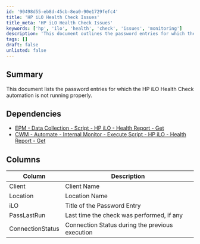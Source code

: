 ```yaml
---
id: '90498d55-eb8d-45cb-8ea0-90e1729fefc4'
title: 'HP iLO Health Check Issues'
title_meta: 'HP iLO Health Check Issues'
keywords: ['hp', 'ilo', 'health', 'check', 'issues', 'monitoring']
description: 'This document outlines the password entries for which the HP iLO Health Check automation is not functioning correctly. It includes dependencies, a summary of the issue, and a detailed table of relevant columns including client name, location, password entry title, last run time, and connection status.'
tags: []
draft: false
unlisted: false
---
```


## Summary

This document lists the password entries for which the HP iLO Health Check automation is not running properly.

## Dependencies

- [EPM - Data Collection - Script - HP iLO - Health Report - Get](<../scripts/HP iLO - Health Report - Get.md>)
- [CWM - Automate - Internal Monitor - Execute Script - HP iLO - Health Report - Get](<../monitors/Execute Script - HP iLO - Health Report - Get.md>)

## Columns

| Column            | Description                                       |
|-------------------|---------------------------------------------------|
| Client            | Client Name                                       |
| Location          | Location Name                                     |
| iLO               | Title of the Password Entry                       |
| PassLastRun       | Last time the check was performed, if any        |
| ConnectionStatus   | Connection Status during the previous execution    |

